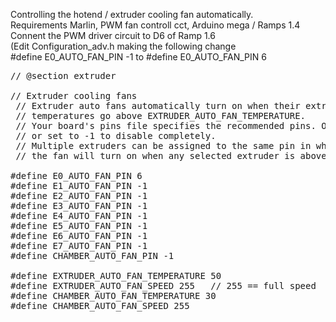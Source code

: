 Controlling the hotend / extruder cooling fan automatically.<br /> 
Requirements Marlin, PWM fan controll cct, Arduino mega / Ramps 1.4<br />
Connent the PWM driver circuit to D6 of Ramp 1.6<br /> (Edit Configuration_adv.h making the following change <br> #define E0_AUTO_FAN_PIN -1 to #define E0_AUTO_FAN_PIN 6

<pre>
// @section extruder

// Extruder cooling fans
 // Extruder auto fans automatically turn on when their extruders'
 // temperatures go above EXTRUDER_AUTO_FAN_TEMPERATURE.
 // Your board's pins file specifies the recommended pins. Override those here
 // or set to -1 to disable completely.
 // Multiple extruders can be assigned to the same pin in which case
 // the fan will turn on when any selected extruder is above the threshold.

#define E0_AUTO_FAN_PIN 6
#define E1_AUTO_FAN_PIN -1
#define E2_AUTO_FAN_PIN -1
#define E3_AUTO_FAN_PIN -1
#define E4_AUTO_FAN_PIN -1
#define E5_AUTO_FAN_PIN -1
#define E6_AUTO_FAN_PIN -1
#define E7_AUTO_FAN_PIN -1
#define CHAMBER_AUTO_FAN_PIN -1

#define EXTRUDER_AUTO_FAN_TEMPERATURE 50
#define EXTRUDER_AUTO_FAN_SPEED 255   // 255 == full speed
#define CHAMBER_AUTO_FAN_TEMPERATURE 30
#define CHAMBER_AUTO_FAN_SPEED 255

</pre>

<br>
<br>
<br>
<br>
<br>
<br>
<br>
